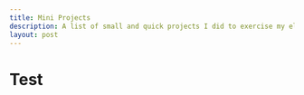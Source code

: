 ```yaml
---
title: Mini Projects
description: A list of small and quick projects I did to exercise my electronics muscles.
layout: post
---
```


# Test

